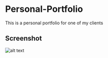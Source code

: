 # Personal-Portfolio
This is a personal portfolio for one of my clients

## Screenshot

![alt text](https://github.com/brianondemand/Personal-Portfolio/blob/main/screenshots/header2.png)
